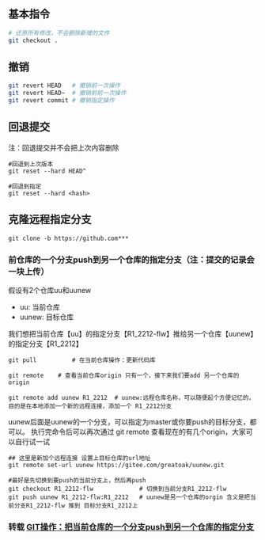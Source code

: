 ## 基本指令
```bash
# 还原所有修改，不会删除新增的文件
git checkout .
```

## 撤销
```bash
git revert HEAD   # 撤销前一次操作   
git revert HEAD~  # 撤销前前一次操作   
git revert commit # 撤销指定操作   
```

## 回退提交
注：回退提交并不会把上次内容删除
```shell
#回退到上次版本
git reset --hard HEAD^

#回退到指定
git reset --hard <hash>
```

## 克隆远程指定分支
```
git clone -b https://github.com***
```

### 前仓库的一个分支push到另一个仓库的指定分支（注：提交的记录会一块上传）
假设有2个仓库uu和uunew
* uu: 当前仓库         
* uunew: 目标仓库

我们想把当前仓库【uu】的指定分支【R1_2212-flw】推给另一个仓库【uunew】的指定分支【R1_2212】
```
git pull          # 在当前仓库操作：更新代码库
```
```
git remote    # 查看当前仓库origin 只有一个，接下来我们要add 另一个仓库的origin
```

```
git remote add uunew R1_2212  # uunew:远程仓库名称，可以随便起个方便记忆的， 目的是在本地添加一个新的远程连接，添加一个 R1_2212分支
```
uunew后面是uunew的一个分支，可以指定为master或你要push的目标分支，都可以。  执行完命令后可以再次通过 git remote 查看现在的有几个origin，大家可以自行试一试

```
## 这里是新加个远程连接 设置上目标仓库的url地址
git remote set-url uunew https://gitee.com/greatoak/uunew.git
```

```
#最好是先切换到要push的当前分支上，然后再push
git checkout R1_2212-flw             # 切换到当前分支R1_2212-flw
git push uunew R1_2212-flw:R1_2212   # uunew是另一个仓库的orgin 含义是把当前分支R1_2212-flw 推到 目标分支R1_2212上
```

### 转载 [GIT操作：把当前仓库的一个分支push到另一个仓库的指定分支](https://blog.csdn.net/gct/article/details/128415329?spm=1001.2101.3001.6650.1&utm_medium=distribute.pc_relevant.none-task-blog-2%7Edefault%7ECTRLIST%7ERate-1-128415329-blog-122924844.235%5Ev32%5Epc_relevant_increate_t0_download_v2&depth_1-utm_source=distribute.pc_relevant.none-task-blog-2%7Edefault%7ECTRLIST%7ERate-1-128415329-blog-122924844.235%5Ev32%5Epc_relevant_increate_t0_download_v2&utm_relevant_index=2)

